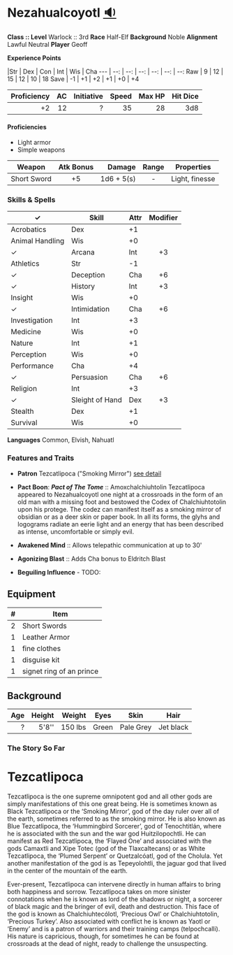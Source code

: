 # Nezahualcoyotl [:sound:](https://en.wikipedia.org/wiki/File:Nezahualcoyotl1.ogg)

**Class :: Level** Warlock :: 3rd
**Race** Half-Elf
**Background** Noble
**Alignment** Lawful Neutral
**Player** Geoff

**Experience Points**



|Str | Dex  | Con  | Int  | Wis  | Cha
---  | --: | --:  | --:  | --:  | --:  | --:
Raw  |  9  |  12  |  15  |  12  |  10  |  18
Save | -1  |  +1  |  +2  |  +1  |  +0  |  +4



Proficiency | AC  | Initiative | Speed | Max HP | Hit Dice
----------: | --: | ---------: | ----: | -----: | -------:
         +2 |  12 |         ?  | 35    |     28 | 3d8

#### Proficiencies
* Light armor
* Simple weapons


Weapon         | Atk Bonus | Damage     | Range   | Properties
------         | :-------: | -----:     | :---:   | ----------
Short Sword    |    +5     | 1d6 + 5(s) | -       | Light, finesse


### Skills & Spells
 ✓ | Skill           | Attr | Modifier
---| --------------- | ---- | :-------:
 | Acrobatics      | Dex  | +1
 | Animal Handling | Wis  | +0
✓| Arcana          | Int  | +3
 | Athletics       | Str  | -1
✓| Deception       | Cha  | +6
✓| History         | Int  | +3
 | Insight         | Wis  | +0
✓| Intimidation    | Cha  | +6
 | Investigation   | Int  | +3
 | Medicine        | Wis  | +0
 | Nature          | Int  | +1
 | Perception      | Wis  | +0
 | Performance     | Cha  | +4
✓| Persuasion      | Cha  | +6
 | Religion        | Int  | +3
✓| Sleight of Hand | Dex  | +3
 | Stealth         | Dex  | +1
 | Survival        | Wis  | +0


**Languages**
Common, Elvish, Nahuatl

### Features and Traits
* **Patron** Tezcatlipoca ("Smoking Mirror") [see detail](#Tezcatlipoca)
* **Pact Boon**: ***Pact of The Tome*** :: Amoxchalchiuhtolin
Tezcatlipoca appeared to Nezahualcoyotl one night at a crossroads in the form of an old man with a missing foot and bestowed the Codex of Chalchiuhtotolin upon his protege. The codez can manifest itself as a smoking mirror of obsidian or as a deer skin or paper book. In all its forms, the glyhs and logograms radiate an eerie light and an energy that has been described as intense, uncomfortable or simply evil.

* **Awakened Mind** :: Allows telepathic communication at up to 30'
* **Agonizing Blast** :: Adds Cha bonus to Eldritch Blast
* **Beguiling Influence** - TODO:


## Equipment
\#  | Item
--: | ---------
2   | Short Swords
1   | Leather Armor
1   | fine clothes
1   | disguise kit
1   | signet ring of an prince

## Background

Age | Height | Weight  | Eyes   | Skin      | Hair
--: | -----: | ------: | ----   | ----------| ------
?  | 5'8'' | 150 lbs   | Green   | Pale Grey | Jet black


### The Story So Far



# Tezcatlipoca
Tezcatlipoca is the one supreme omnipotent god and all other gods are simply manifestations of this one great being. He is sometimes known as Black Tezcatlipoca or the ‘Smoking Mirror’, god of the day ruler over all of the earth, sometimes referred to as the smoking mirror. He is also known as Blue Tezcatlipoca, the ‘Hummingbird Sorcerer’, god of Tenochtitlán, where he is associated with the sun and the war god Huitzilopochtli. He can manifest as Red Tezcatlipoca, the ‘Flayed One’ and associated with the gods Camaxtli and Xipe Totec (god of the Tlaxcaltecans) or as White Tezcatlipoca, the ‘Plumed Serpent’ or Quetzalcóatl, god of the Cholula. Yet another manifestation of the god is as Tepeyolohtli, the jaguar god that lived in the center of the mountain of the earth.

Ever-present, Tezcatlipoca can intervene directly in human affairs to bring both happiness and sorrow. Tezcatlipoca takes on more sinister connotations when he is known as lord of the shadows or night, a sorcerer of black magic and the bringer of evil, death and destruction. This face of the god is known as Chalchiuhtecólotl, ‘Precious Owl’ or Chalchiuhtotolin, ‘Precious Turkey’. Also associated with conflict he is known as Yaotl or ‘Enemy’ and is a patron of warriors and their training camps (telpochcalli). His nature is capricious, though, for sometimes he can be found at crossroads at the dead of night, ready to challenge the unsuspecting.


